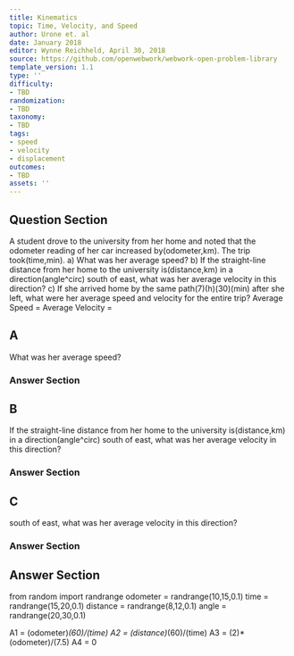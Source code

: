 ```yaml
---
title: Kinematics
topic: Time, Velocity, and Speed
author: Urone et. al
date: January 2018
editor: Wynne Reichheld, April 30, 2018
source: https://github.com/openwebwork/webwork-open-problem-library
template_version: 1.1
type: ''
difficulty:
- TBD
randomization:
- TBD
taxonomy:
- TBD
tags:
- speed
- velocity
- displacement
outcomes:
- TBD
assets: ''
---
```


## Question Section 

A student drove to the university from her home and noted that the odometer reading of her car increased by(odometer,km). The trip took(time,min).
a) What was her average speed?
b) If the straight-line distance from her home to the university is(distance,km) in a direction(angle^circ) south of east, what was her average velocity in this direction? 
c) If she arrived home by the same path(7)(h)(30)(min) after she left, what were her average speed and velocity for the entire trip?
Average Speed = 
Average Velocity =

## A
What was her average speed?
### Answer Section
## B
If the straight-line distance from her home to the university is(distance,km) in a direction(angle^circ) south of east, what was her average velocity in this direction? 
### Answer Section
## C
south of east, what was her average velocity in this direction? 
### Answer Section


## Answer Section

from random import randrange
odometer = randrange(10,15,0.1)
time = randrange(15,20,0.1)
distance = randrange(8,12,0.1)
angle = randrange(20,30,0.1)

A1 = (odometer)*(60)/(time)
A2 = (distance)*(60)/(time)
A3 = (2)*(odometer)/(7.5)
A4 = 0